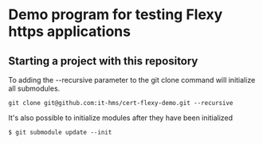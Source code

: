 # Demo program for testing Flexy https applications 

## Starting a project with this repository 
To adding the --recursive parameter to the git clone command will initialize all submodules.
```Shell Session
git clone git@github.com:it-hms/cert-flexy-demo.git --recursive
```
It's also possible to initialize modules after they have been initialized
```Shell Session
$ git submodule update --init 
```



